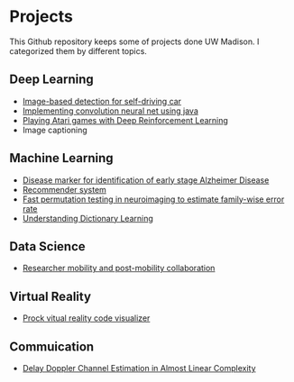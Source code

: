# Projects
This Github repository keeps some of projects done UW Madison. I categorized them by different topics.
## Deep Learning
* [Image-based detection for self-driving car]()
* [Implementing convolution neural net using java](./Implementing%20CNN%20using%20Java)
* [Playing Atari games with Deep Reinforcement Learning](./Playing%20Atari%20games%20with%20Deep%20Reinforcement%20Learning)
* Image captioning

## Machine Learning
* [Disease marker for identification of early stage Alzheimer Disease](./Single%20Module%20Disease%20Marker)
* [Recommender system](Recommender%20System)
* [Fast permutation testing in neuroimaging to estimate family-wise error rate](./Permutation%20Testing)
* [Understanding Dictionary Learning](./Understanding%20Dictionary%20Learning.ipynb)

## Data Science
* [Researcher mobility and post-mobility collaboration](./Data%20Science%20Project)

## Virtual Reality
* [Prock vitual reality code visualizer](./Prock)

## Commuication
* [Delay Doppler Channel Estimation in Almost Linear Complexity](./Delay%20Doppler%20Channel%20Estimation%20in%20Almost%20Linear%20Complexity)
